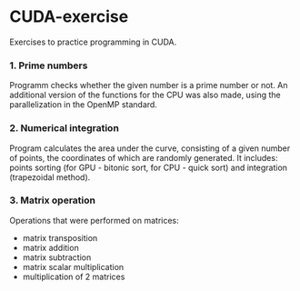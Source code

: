 # CUDA-exercise
Exercises to practice programming in CUDA.

### 1. Prime numbers
Programm checks whether the given number is a prime number or not. An additional version of the functions for the CPU was also made, using the parallelization in the OpenMP standard. 

### 2. Numerical integration
Program calculates the area under the curve, consisting of a given number of points, the coordinates of which are randomly generated.
It includes: points sorting (for GPU - bitonic sort, for CPU - quick sort) and integration (trapezoidal method).

### 3. Matrix operation
Operations that were performed on matrices:
  * matrix transposition
  * matrix addition
  * matrix subtraction
  * matrix scalar multiplication
  * multiplication of 2 matrices
